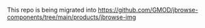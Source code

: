 This repo is being migrated into https://github.com/GMOD/jbrowse-components/tree/main/products/jbrowse-img
